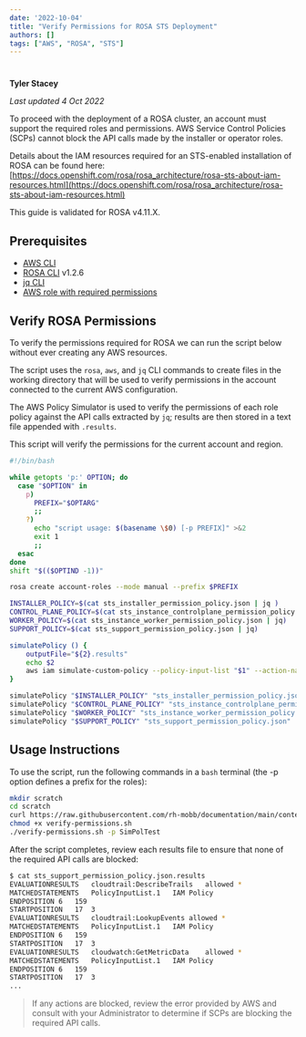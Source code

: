 ```yaml
---
date: '2022-10-04'
title: "Verify Permissions for ROSA STS Deployment"
authors: []
tags: ["AWS", "ROSA", "STS"]
---
```


#

**Tyler Stacey**

*Last updated 4 Oct 2022*

To proceed with the deployment of a ROSA cluster, an account must support the required roles and permissions. AWS Service Control Policies (SCPs) cannot block the API calls made by the installer or operator roles.

Details about the IAM resources required for an STS-enabled installation of ROSA can be found here: [https://docs.openshift.com/rosa/rosa_architecture/rosa-sts-about-iam-resources.html](https://docs.openshift.com/rosa/rosa_architecture/rosa-sts-about-iam-resources.html)

This guide is validated for ROSA v4.11.X.

## Prerequisites

- [AWS CLI](https://docs.aws.amazon.com/cli/latest/userguide/install-cliv2.html)
- [ROSA CLI](https://github.com/openshift/rosa/releases/tag/v1.2.6) v1.2.6
- [jq CLI](https://stedolan.github.io/jq/)
- [AWS role with required permissions](https://docs.aws.amazon.com/IAM/latest/UserGuide/access_policies_testing-policies.html)

## Verify ROSA Permissions

To verify the permissions required for ROSA we can run the script below without ever creating any AWS resources.

The script uses the `rosa`, `aws`, and `jq` CLI commands to create files in the working directory that will be used to verify permissions in the account connected to the current AWS configuration.

The AWS Policy Simulator is used to verify the permissions of each role policy against the API calls extracted by `jq`; results are then stored in a text file appended with `.results`.

This script will verify the permissions for the current account and region.

```bash
#!/bin/bash

while getopts 'p:' OPTION; do
  case "$OPTION" in
    p)
      PREFIX="$OPTARG"
      ;;
    ?)
      echo "script usage: $(basename \$0) [-p PREFIX]" >&2
      exit 1
      ;;
  esac
done
shift "$(($OPTIND -1))"

rosa create account-roles --mode manual --prefix $PREFIX

INSTALLER_POLICY=$(cat sts_installer_permission_policy.json | jq )
CONTROL_PLANE_POLICY=$(cat sts_instance_controlplane_permission_policy.json | jq)
WORKER_POLICY=$(cat sts_instance_worker_permission_policy.json | jq)
SUPPORT_POLICY=$(cat sts_support_permission_policy.json | jq)

simulatePolicy () {
    outputFile="${2}.results"
    echo $2
    aws iam simulate-custom-policy --policy-input-list "$1" --action-names $(jq '.Statement | map(select(.Effect == "Allow"))[].Action | if type == "string" then . else .[] end' "$2" -r) --output text > $outputFile
}

simulatePolicy "$INSTALLER_POLICY" "sts_installer_permission_policy.json"
simulatePolicy "$CONTROL_PLANE_POLICY" "sts_instance_controlplane_permission_policy.json"
simulatePolicy "$WORKER_POLICY" "sts_instance_worker_permission_policy.json"
simulatePolicy "$SUPPORT_POLICY" "sts_support_permission_policy.json"
```

## Usage Instructions

To use the script, run the following commands in a `bash` terminal (the -p option defines a prefix for the roles):

```bash
mkdir scratch
cd scratch
curl https://raw.githubusercontent.com/rh-mobb/documentation/main/content/docs/rosa/verify-permissions/verify-permissions.sh --output verify-permissions.sh
chmod +x verify-permissions.sh
./verify-permissions.sh -p SimPolTest
```

After the script completes, review each results file to ensure that none of the required API calls are blocked:

```bash
$ cat sts_support_permission_policy.json.results
EVALUATIONRESULTS	cloudtrail:DescribeTrails	allowed	*
MATCHEDSTATEMENTS	PolicyInputList.1	IAM Policy
ENDPOSITION	6	159
STARTPOSITION	17	3
EVALUATIONRESULTS	cloudtrail:LookupEvents	allowed	*
MATCHEDSTATEMENTS	PolicyInputList.1	IAM Policy
ENDPOSITION	6	159
STARTPOSITION	17	3
EVALUATIONRESULTS	cloudwatch:GetMetricData	allowed	*
MATCHEDSTATEMENTS	PolicyInputList.1	IAM Policy
ENDPOSITION	6	159
STARTPOSITION	17	3
...
```

> If any actions are blocked, review the error provided by AWS and consult with your Administrator to determine if SCPs are blocking the required API calls.


